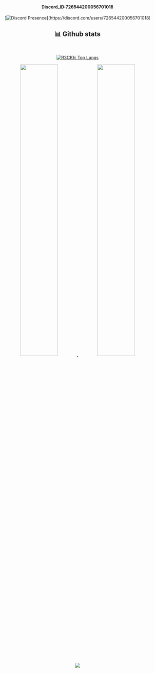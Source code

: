 
</div>
<div align="center"><h4>Discord_ID:726544200056701018<h4></div>
<div align="center">

  [![Discord Presence](https://lanyard-profile-readme.vercel.app/api/726544200056701018?theme=dark&bg=2C2F33&animated=true&hideDiscrim=true&hideStatus=true&hideTimestamp=false&borderRadius=30px&idleMessage=Nothing...)](https://discord.com/users/726544200056701018)

  
</div>


 

  <div>
    <h2 align="center"> 📊 Github stats </h2>
      <br/>
        <p align="center">
          <a href="https://github.com/R3CKhi/">
          <img src="https://github-readme-stats.vercel.app/api/top-langs/?username=R3CKhi&langs_count=6&theme=gruvbox&layout=compact&hide_border=true" alt="R3CKhi Top Langs" /></a>
        </p>
        <p align="center">
          <a href="https://github.com/R3CKhi/">
          <img width="49.5%" src="https://github-readme-stats.vercel.app/api?username=R3CKhi&show_icons=true&theme=gruvbox&hide_border=true" />
          <img width="49.5%" src="https://github-readme-streak-stats.herokuapp.com/?user=R3CKhi&theme=gruvbox&hide_border=true" />
          </a>
       </p>
     <br>
  </div> <div  align="center">
  <img src="https://visitor-badge.laobi.icu/badge?page_id=R3CKhi" />

</div>

